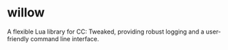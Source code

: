 # willow
A flexible Lua library for CC: Tweaked, providing robust logging and a user-friendly command line interface.
